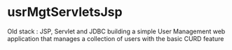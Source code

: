 # usrMgtServletsJsp
Old stack :  JSP, Servlet and JDBC building a simple User Management web application that manages a collection of users with the basic CURD feature
